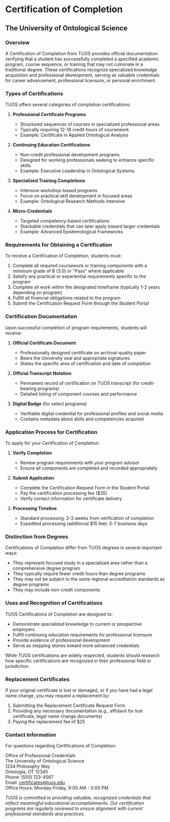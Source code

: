 # Certification of Completion

## The University of Ontological Science

### Overview

A Certification of Completion from TUOS provides official documentation verifying that a student has successfully completed a specified academic program, course sequence, or training that may not culminate in a traditional degree. These certifications recognize specialized knowledge acquisition and professional development, serving as valuable credentials for career advancement, professional licensure, or personal enrichment.

### Types of Certifications

TUOS offers several categories of completion certifications:

1. **Professional Certificate Programs**
   * Structured sequences of courses in specialized professional areas
   * Typically requiring 12-18 credit hours of coursework
   * Example: Certificate in Applied Ontological Analysis

2. **Continuing Education Certifications**
   * Non-credit professional development programs
   * Designed for working professionals seeking to enhance specific skills
   * Example: Executive Leadership in Ontological Systems

3. **Specialized Training Completions**
   * Intensive workshop-based programs
   * Focus on practical skill development in focused areas
   * Example: Ontological Research Methods Intensive

4. **Micro-Credentials**
   * Targeted competency-based certifications
   * Stackable credentials that can later apply toward larger credentials
   * Example: Advanced Epistemological Frameworks

### Requirements for Obtaining a Certification

To receive a Certification of Completion, students must:

1. Complete all required coursework or training components with a minimum grade of B (3.0) or "Pass" where applicable
2. Satisfy any practical or experiential requirements specific to the program
3. Complete all work within the designated timeframe (typically 1-2 years depending on program)
4. Fulfill all financial obligations related to the program
5. Submit the Certification Request Form through the Student Portal

### Certification Documentation

Upon successful completion of program requirements, students will receive:

1. **Official Certificate Document**
   * Professionally designed certificate on archival-quality paper
   * Bears the University seal and appropriate signatures
   * States the specific area of certification and date of completion

2. **Official Transcript Notation**
   * Permanent record of certification on TUOS transcript (for credit-bearing programs)
   * Detailed listing of component courses and performance

3. **Digital Badge** (for select programs)
   * Verifiable digital credential for professional profiles and social media
   * Contains metadata about skills and competencies acquired

### Application Process for Certification

To apply for your Certification of Completion:

1. **Verify Completion**
   * Review program requirements with your program advisor
   * Ensure all components are completed and recorded appropriately

2. **Submit Application**
   * Complete the Certification Request Form in the Student Portal
   * Pay the certification processing fee ($35)
   * Verify contact information for certificate delivery

3. **Processing Timeline**
   * Standard processing: 2-3 weeks from verification of completion
   * Expedited processing (additional $15 fee): 5-7 business days

### Distinction from Degrees

Certifications of Completion differ from TUOS degrees in several important ways:

* They represent focused study in a specialized area rather than a comprehensive degree program
* They typically require fewer credit hours than degree programs
* They may not be subject to the same regional accreditation standards as degree programs
* They may include non-credit components

### Uses and Recognition of Certifications

TUOS Certifications of Completion are designed to:

* Demonstrate specialized knowledge to current or prospective employers
* Fulfill continuing education requirements for professional licensure
* Provide evidence of professional development
* Serve as stepping stones toward more advanced credentials

While TUOS certifications are widely respected, students should research how specific certifications are recognized in their professional field or jurisdiction.

### Replacement Certificates

If your original certificate is lost or damaged, or if you have had a legal name change, you may request a replacement by:

1. Submitting the Replacement Certificate Request Form
2. Providing any necessary documentation (e.g., affidavit for lost certificate, legal name change documents)
3. Paying the replacement fee of $25

### Contact Information

For questions regarding Certifications of Completion:

Office of Professional Credentials  
The University of Ontological Science  
1234 Philosophy Way  
Ontologia, OT 12345  
Phone: (555) 123-4567  
Email: certificates@tuos.edu  
Office Hours: Monday-Friday, 9:00 AM - 5:00 PM


*TUOS is committed to providing valuable, recognized credentials that reflect meaningful educational accomplishments. Our certification programs are regularly reviewed to ensure alignment with current professional standards and practices.*